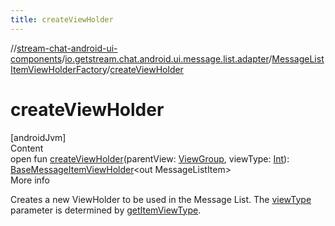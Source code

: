 ```yaml
---
title: createViewHolder
---
```

//[stream-chat-android-ui-components](../../../index.md)/[io.getstream.chat.android.ui.message.list.adapter](../index.md)/[MessageListItemViewHolderFactory](index.md)/[createViewHolder](createViewHolder.md)



# createViewHolder  
[androidJvm]  
Content  
open fun [createViewHolder](createViewHolder.md)(parentView: [ViewGroup](https://developer.android.com/reference/kotlin/android/view/ViewGroup.html), viewType: [Int](https://kotlinlang.org/api/latest/jvm/stdlib/kotlin/-int/index.html)): [BaseMessageItemViewHolder](../BaseMessageItemViewHolder/index.md)&lt;out MessageListItem&gt;  
More info  


Creates a new ViewHolder to be used in the Message List. The [viewType](createViewHolder.md) parameter is determined by [getItemViewType](getItemViewType.md).

  




